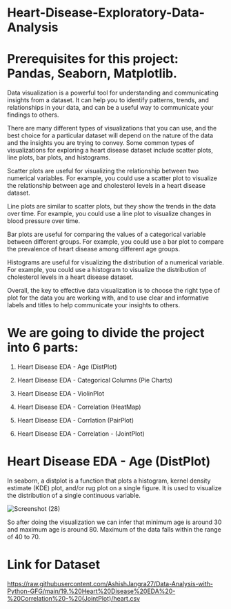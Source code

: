 # Heart-Disease-Exploratory-Data-Analysis

# Prerequisites for this project: Pandas, Seaborn, Matplotlib.


Data visualization is a powerful tool for understanding and communicating insights from a dataset. It can help you to identify patterns, trends, and relationships in your data, and can be a useful way to communicate your findings to others.

There are many different types of visualizations that you can use, and the best choice for a particular dataset will depend on the nature of the data and the insights you are trying to convey. Some common types of visualizations for exploring a heart disease dataset include scatter plots, line plots, bar plots, and histograms.

Scatter plots are useful for visualizing the relationship between two numerical variables. For example, you could use a scatter plot to visualize the relationship between age and cholesterol levels in a heart disease dataset.

Line plots are similar to scatter plots, but they show the trends in the data over time. For example, you could use a line plot to visualize changes in blood pressure over time.

Bar plots are useful for comparing the values of a categorical variable between different groups. For example, you could use a bar plot to compare the prevalence of heart disease among different age groups.

Histograms are useful for visualizing the distribution of a numerical variable. For example, you could use a histogram to visualize the distribution of cholesterol levels in a heart disease dataset.

Overall, the key to effective data visualization is to choose the right type of plot for the data you are working with, and to use clear and informative labels and titles to help communicate your insights to others.



# We are going to divide the project into 6 parts:

  1) Heart Disease EDA - Age (DistPlot)
  
  2) Heart Disease EDA - Categorical Columns (Pie Charts)
  
  3) Heart Disease EDA - ViolinPlot
  
  4) Heart Disease EDA - Correlation (HeatMap)
  
  5) Heart Disease EDA - Corrlation (PairPlot)
  
  6) Heart Disease EDA - Correlation - (JointPlot)
  
  
  
 # Heart Disease EDA - Age (DistPlot)

In seaborn, a distplot is a function that plots a histogram, kernel density estimate (KDE) plot, and/or rug plot on a single figure. It is used to visualize the distribution of a single continuous variable.


  ![Screenshot (28)](https://user-images.githubusercontent.com/107593968/212028357-d9576e8d-f15a-4ecc-a827-af3a87618a67.png)
  
  
  So after doing the visualization we can infer that minimum age is around 30 and maximum age is around 80. Maximum of the data falls within the range of 40 to 70.

  
 # Link for Dataset
 https://raw.githubusercontent.com/AshishJangra27/Data-Analysis-with-Python-GFG/main/19.%20Heart%20Disease%20EDA%20-%20Correlation%20-%20(JointPlot)/heart.csv
 
 
